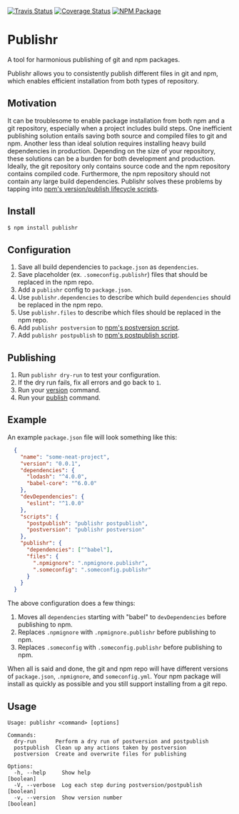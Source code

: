 [![Travis Status][trav_img]][trav_site]
[![Coverage Status][cov_img]][cov_site]
[![NPM Package][npm_img]][npm_site]

# Publishr

A tool for harmonious publishing of git and npm packages.

Publishr allows you to consistently publish different files in git and npm, 
which enables efficient installation from both types of repository. 

## Motivation

It can be troublesome to enable package installation from both npm and a git repository,
especially when a project includes build steps. One inefficient publishing solution entails
saving both source and compiled files to git and npm. Another less than ideal solution requires
installing heavy build dependencies in production. Depending on the size of your 
repository, these solutions can be a burden for both development and production. 
Ideally, the git repository only contains source code and the npm repository contains
compiled code. Furthermore, the npm repository should not contain any large build dependencies.
Publishr solves these problems by tapping into [npm's version/publish lifecycle scripts][npm_scripts_docs].

## Install

```sh
$ npm install publishr
```

## Configuration

1. Save all build dependencies to `package.json` as `dependencies`.
2. Save placeholder (ex. `.someconfig.publishr`) files that should be replaced in the npm repo.
3. Add a `publishr` config to `package.json`.
4. Use `publishr.dependencies` to describe which build `dependencies` should be replaced in the npm repo.
5. Use `publishr.files` to describe which files should be replaced in the npm repo.
6. Add `publishr postversion` to [npm's postversion script][npm_scripts_docs].
7. Add `publishr postpublish` to [npm's postpublish script][npm_scripts_docs].

## Publishing

1. Run `publishr dry-run` to test your configuration.
2. If the dry run fails, fix all errors and go back to `1`.
3. Run your [version][npm_version_docs] command.
4. Run your [publish][npm_publish_docs] command.

## Example

An example `package.json` file will look something like this:

```json
  {
    "name": "some-neat-project",
    "version": "0.0.1",
    "dependencies": {
      "lodash": "^4.0.0",
      "babel-core": "^6.0.0"
    },
    "devDependencies": {
      "eslint": "^1.0.0"
    },
    "scripts": {
      "postpublish": "publishr postpublish",
      "postversion": "publishr postversion"
    },
    "publishr": {
      "dependencies": ["^babel"],
      "files": {
        ".npmignore": ".npmignore.publishr",
        ".someconfig": ".someconfig.publishr"
      }
    }
  }
```

The above configuration does a few things:

1. Moves all `dependencies` starting with "babel" to `devDependencies` before publishing to npm.
2. Replaces `.npmignore` with `.npmignore.publishr` before publishing to npm.
2. Replaces `.someconfig` with `.someconfig.publishr` before publishing to npm.

When all is said and done, the git and npm repo will have different versions of `package.json`, `.npmignore`, and `someconfig.yml`. Your npm package will install as quickly as possible and you still support installing from a git repo.

## Usage 

```
Usage: publishr <command> [options]

Commands:
  dry-run      Perform a dry run of postversion and postpublish
  postpublish  Clean up any actions taken by postversion
  postversion  Create and overwrite files for publishing

Options:
  -h, --help     Show help                                             [boolean]
  -V, --verbose  Log each step during postversion/postpublish          [boolean]
  -v, --version  Show version number                                   [boolean]
```

[trav_img]: https://img.shields.io/travis/FormidableLabs/publishr.svg
[trav_site]: https://travis-ci.org/FormidableLabs/publishr
[cov_img]: https://img.shields.io/coveralls/FormidableLabs/publishr.svg
[cov_site]: https://coveralls.io/r/FormidableLabs/publishr
[npm_img]: https://img.shields.io/npm/v/publishr.svg
[npm_site]: https://www.npmjs.org/package/publishr
[npm_publish_docs]: https://docs.npmjs.com/cli/publish
[npm_version_docs]: https://docs.npmjs.com/cli/version
[npm_scripts_docs]: https://docs.npmjs.com/misc/scripts

